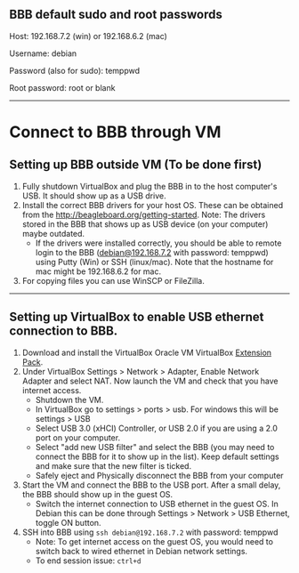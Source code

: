## BBB default sudo and root passwords

Host: 192.168.7.2 (win) or 192.168.6.2 (mac)

Username: debian

Password (also for sudo): temppwd

Root password: root or blank

---

# Connect to BBB through VM

## Setting up BBB outside VM (To be done first)

1. Fully shutdown VirtualBox and plug the BBB in to the host computer's USB. It should show up as a USB drive.
2. Install the correct BBB drivers for your host OS. These can be obtained from the http://beagleboard.org/getting-started. Note: The drivers stored in the BBB that shows up as USB device (on your computer) maybe outdated.
   - If the drivers were installed correctly, you should be able to remote login to the BBB (debian@192.168.7.2 with password: temppwd) using Putty (Win) or SSH (linux/mac). Note that the hostname for mac might be 192.168.6.2 for mac.
3. For copying files you can use WinSCP or FileZilla.

---

## Setting up VirtualBox to enable USB ethernet connection to BBB.

1. Download and install the VirtualBox Oracle VM VirtualBox [Extension Pack](https://www.virtualbox.org/wiki/Downloads).
2. Under VirtualBox Settings > Network > Adapter, Enable Network Adapter and select NAT. Now launch the VM and check that you have internet access.
   - Shutdown the VM.
   - In VirtualBox go to settings > ports > usb. For windows this will be settings > USB
   - Select USB 3.0 (xHCI) Controller, or USB 2.0 if you are using a 2.0 port on your computer.
   - Select "add new USB filter" and select the BBB (you may need to connect the BBB for it to show up in the list). Keep default settings and make sure that the new filter is ticked.
   - Safely eject and Physically disconnect the BBB from your computer
3. Start the VM and connect the BBB to the USB port. After a small delay, the BBB should show up in the guest OS.
   - Switch the internet connection to USB ethernet in the guest OS. In Debian this can be done through Settings > Network > USB Ethernet, toggle ON button.
4. SSH into BBB using `ssh debian@192.168.7.2` with password: temppwd
   - Note: To get internet access on the guest OS, you would need to switch back to wired ethernet in Debian network settings.
   - To end session issue: `ctrl+d`
